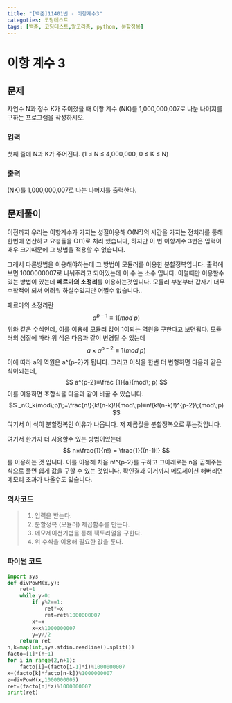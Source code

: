 ```yaml
---
title: "[백준]11401번 - 이항계수3"
categoties: 코딩테스트
tags: [백준, 코딩테스트,알고리즘, python, 분할정복]
---
```


# 이항 계수 3

## 문제

자연수 N과 정수 K가 주어졌을 때 이항 계수 (NK)를 1,000,000,007로 나눈 나머지를 구하는 프로그램을 작성하시오.

### 입력

첫째 줄에 N과 K가 주어진다. (1 ≤ N ≤ 4,000,000, 0 ≤ K ≤ N)

### 출력

 (NK)를 1,000,000,007로 나눈 나머지를 출력한다.

## 문제풀이

이전까지 우리는 이항계수가 가지는 성질이용해 O(N²)의 시간을 가지는 전처리를 통해 한번에 연산하고 요청들을 O(1)로 처리 했습니다, 하지만 이 번 이항계수 3번은 입력이 매우 크기때문에 그 방법을 적용할 수 없습니다.

그래서 다른방법을 이용해야하는데 그 방법이 모듈러를 이용한 분할정복입니다. 출력에 보면 1000000007로 나눠주라고 되어있는데 이 수 는 소수 입니다.  이럴때만 이용할수 있는 방법이 있는데 **페르마의 소정리**를 이용하는것입니다. 모듈러 부분부터 갑자기 너무 수학적이 되서 어려워 하실수있지만 어쩔수 없습니다..

페르마의 소정리란 
$$
a^{p-1}≡1(mod\;p)
$$
위와 같은 수식인데, 이를 이용해 모듈러 값이 1이되는 역원을 구한다고 보면됩다. 모듈러의 성질에 따라 위  식은 다음과 같이 변경될 수 있는데
$$
a×a^{p-2}≡1(mod\;p)
$$
이에 따라 a의 역원은 a^{p-2}가 됩니다. 그리고 이식을 한번 더 변형하면 다음과 같은 식이되는데, 
$$
a^{p-2}≡\frac {1}{a}(mod\; p)
$$
이를 이용하면 조합식을 다음과 같이 바꿀 수 있습니다.
$$
_nC_k(mod\;p)\;=\frac{n!}{k!(n-k)!}(mod\;p)≡n!(k!(n-k)!)^{p-2}\;(mod\;p)
$$
여기서 이 식이 분할정복인 이유가 나옵니다. 저 제곱값을 분할정복으로 푸는것입니다.

여기서 한가지 더 사용할수 있는 방법이있는데 
$$
n×\frac{1}{n!} = \frac{1}{(n-1)!}
$$
를 이용하는 것 입니다. 이를 이용해 처음 n!^{p-2}를 구하고 그아래로는 n을 곱해주는 식으로 풀면 쉽게 값을 구할 수 있는 것입니다. 확인결과 이거까지 메모제이션 해버리면 메모리 초과가 나올수도 있습니다.

### 의사코드

> 1. 입력을 받는다.
> 2. 분할정복 (모듈러) 제곱함수를 만든다.
> 3. 메모제이션기법을 통해 팩토리얼을 구한다.
> 4. 위 수식을 이용해 필요한 값을 푼다.

### 파이썬 코드

```python
import sys
def divPowM(x,y):
    ret=1
    while y>0:
        if y%2==1:
            ret*=x
            ret=ret%1000000007
        x*=x
        x=x%1000000007
        y=y//2
    return ret
n,k=map(int,sys.stdin.readline().split())
facto=[1]*(n+1)
for i in range(2,n+1):
    facto[i]=(facto[i-1]*i)%1000000007
x=(facto[k]*facto[n-k])%1000000007
z=divPowM(x,1000000005)
ret=(facto[n]*z)%1000000007
print(ret)
```

